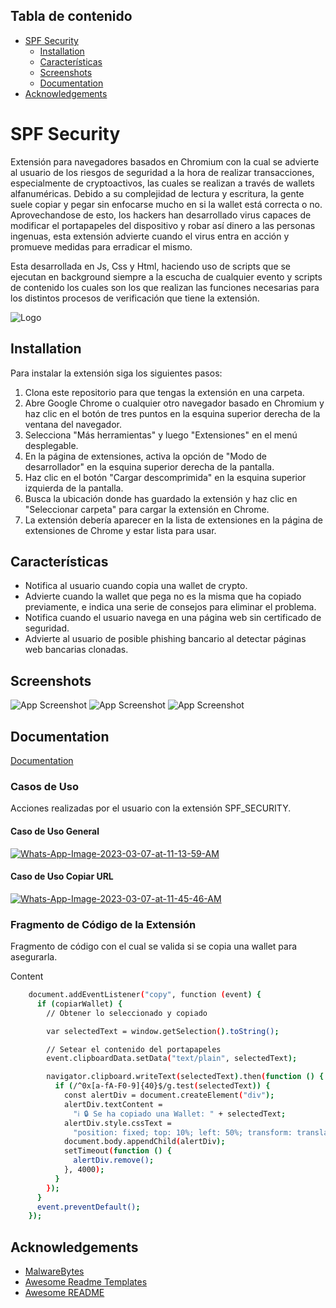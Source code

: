 ## Tabla de contenido

- [SPF Security](#spf-security)
  - [Installation](#installation)
  - [Características](#características)
  - [Screenshots](#screenshots)
  - [Documentation](#documentation)
- [Acknowledgements](#acknowledgements)

# SPF Security

Extensión para navegadores basados en Chromium con la cual se advierte al usuario de los riesgos de seguridad a la hora de realizar transacciones, especialmente de cryptoactivos, las cuales se realizan a través de wallets alfanuméricas. Debido a su complejidad de lectura y escritura, la gente suele copiar y pegar sin enfocarse mucho en si la wallet está correcta o no. Aprovechandose de esto, los hackers han desarrollado virus capaces de modificar el portapapeles del dispositivo y robar así dinero a las personas ingenuas, esta extensión advierte cuando el virus entra en acción y promueve medidas para erradicar el mismo.

Esta desarrollada en Js, Css y Html, haciendo uso de scripts que se ejecutan en background siempre a la escucha de cualquier evento y scripts de contenido los cuales son los que realizan las funciones necesarias para los distintos procesos de verificación que tiene la extensión.


![Logo](https://i.ibb.co/sjrw6Dz/icono.png)


## Installation

Para instalar la extensión siga los siguientes pasos:

1. Clona este repositorio para que tengas la extensión en una carpeta.
2. Abre Google Chrome o cualquier otro navegador basado en Chromium y haz clic en el botón de tres puntos en la esquina superior derecha de la ventana del navegador.
3. Selecciona "Más herramientas" y luego "Extensiones" en el menú desplegable.
4. En la página de extensiones, activa la opción de "Modo de desarrollador" en la esquina superior derecha de la pantalla.
5. Haz clic en el botón "Cargar descomprimida" en la esquina superior izquierda de la pantalla.
6. Busca la ubicación donde has guardado la extensión y haz clic en "Seleccionar carpeta" para cargar la extensión en Chrome.
7. La extensión debería aparecer en la lista de extensiones en la página de extensiones de Chrome y estar lista para usar.
    
## Características

* Notifica al usuario cuando copia una wallet de crypto.
* Advierte cuando la wallet que pega no es la misma que ha copiado previamente, e indica una serie de consejos para eliminar el problema.
* Notifica cuando el usuario navega en una página web sin certificado de seguridad.
* Advierte al usuario de posible phishing bancario al detectar páginas web bancarias clonadas.
## Screenshots

![App Screenshot](https://i.ibb.co/m9TgpXv/image.png)
![App Screenshot](https://i.ibb.co/PCYPDXG/image.png)
![App Screenshot](https://i.ibb.co/jrZXw2D/image.png)
## Documentation

[Documentation](https://linktodocumentation)

### Casos de Uso

Acciones realizadas por el usuario con la extensión SPF_SECURITY.

#### Caso de Uso General

<a href="https://ibb.co/726CCdN"><img src="https://i.ibb.co/ChT883s/Whats-App-Image-2023-03-07-at-11-13-59-AM.jpg" alt="Whats-App-Image-2023-03-07-at-11-13-59-AM" border="0"></a>

#### Caso de Uso Copiar URL

<a href="https://ibb.co/mcwTpC6"><img src="https://i.ibb.co/VqZ96W2/Whats-App-Image-2023-03-07-at-11-45-46-AM.jpg" alt="Whats-App-Image-2023-03-07-at-11-45-46-AM" border="0"></a><br />

### Fragmento de Código de la Extensión

Fragmento de código con el cual se valida si se copia una wallet para asegurarla.

Content

```bash
    document.addEventListener("copy", function (event) {
      if (copiarWallet) {
        // Obtener lo seleccionado y copiado

        var selectedText = window.getSelection().toString();

        // Setear el contenido del portapapeles
        event.clipboardData.setData("text/plain", selectedText);

        navigator.clipboard.writeText(selectedText).then(function () {
          if (/^0x[a-fA-F0-9]{40}$/g.test(selectedText)) {
            const alertDiv = document.createElement("div");
            alertDiv.textContent =
              "ℹ️ 🔒 Se ha copiado una Wallet: " + selectedText;
            alertDiv.style.cssText =
              "position: fixed; top: 10%; left: 50%; transform: translate(-50%, -50%); padding: 20px; background-color: #4CAF50; color: white; font-size: 20px; font-weight: bold; text-align: center; border-radius: 10px; z-index: 9999;";
            document.body.appendChild(alertDiv);
            setTimeout(function () {
              alertDiv.remove();
            }, 4000);
          }
        });
      }
      event.preventDefault();
    });
```

## Acknowledgements
- [MalwareBytes](https://es.malwarebytes.com/)
 - [Awesome Readme Templates](https://awesomeopensource.com/project/elangosundar/awesome-README-templates)
 - [Awesome README](https://github.com/matiassingers/awesome-readme)
